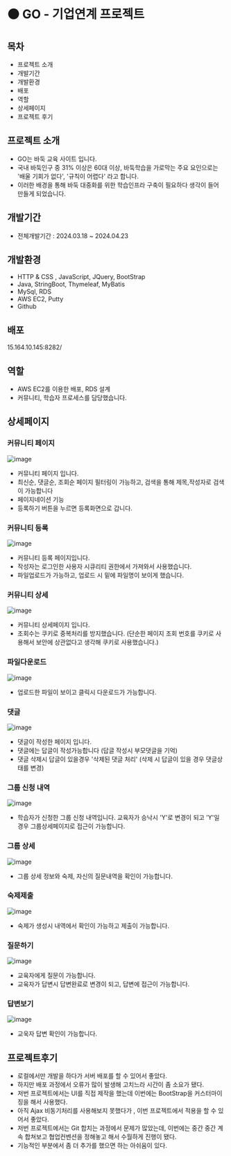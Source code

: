 # ⚫ GO - 기업연계 프로젝트

목차
------------
- 프로젝트 소개
- 개발기간
- 개발환경
- 배포
- 역할
- 상세페이지
- 프로젝트 후기

프로젝트 소개
------------
- GO는 바둑 교육 사이트 입니다.
- 국내 바둑인구 중 31% 이상은 60대 이상, 바둑학습을 가로막는 주요 요인으로는 '배울 기회가 없다', '규칙이 어렵다' 라고 합니다.
- 이러한 배경을 통해 바둑 대중화를 위한 학습인프라 구축이 필요하다 생각이 들어 만들게 되었습니다.
  
개발기간
------------
- 전체개발기간 : 2024.03.18 ~ 2024.04.23

개발환경
------------
- HTTP & CSS , JavaScript, JQuery, BootStrap
- Java, StringBoot, Thymeleaf, MyBatis
- MySql, RDS
- AWS EC2, Putty
- Github
  
배포
------------
15.164.10.145:8282/

역할
------------
- AWS EC2를 이용한 배포, RDS 설계
- 커뮤니티, 학습자 프로세스를 담당했습니다.

상세페이지
------------
### 커뮤니티 페이지
![image](https://github.com/kohyeonjin/project-wizian/assets/154486596/37fd03b7-c61d-4dd5-9a26-2aceb1f21f35)
- 커뮤니티 페이지 입니다.
- 최신순, 댓글순, 조회순 페이지 필터링이 가능하고, 검색을 통해 제목,작성자로 검색이 가능합니다
- 페이지네이션 기능
- 등록하기 버튼을 누르면 등록화면으로 갑니다.

### 커뮤니티 등록
![image](https://github.com/kohyeonjin/project-wizian/assets/154486596/243cf82e-ed26-4c18-bc26-a99437593f45)
- 커뮤니티 등록 페이지입니다.
- 작성자는 로그인한 사용자 시큐리티 권한에서 가져와서 사용했습니다.
- 파일업로드가 가능하고, 업로드 시 밑에 파일명이 보이게 했습니다.

### 커뮤니티 상세
![image](https://github.com/kohyeonjin/project-wizian/assets/154486596/89951a46-1c8d-4ea0-8cc2-a1e083aa838b)

- 커뮤니티 상세페이지 입니다.
- 조회수는 쿠키로 중복처리를 방지했습니다. (단순한 페이지 조회 번호를 쿠키로 사용해서 보안에 상관없다고 생각해 쿠키로 사용했습니다.)

### 파일다운로드
![image](https://github.com/kohyeonjin/project-wizian/assets/154486596/2da1caf7-2271-404b-969d-cf1eb49136d5)

- 업로드한 파일이 보이고 클릭시 다운로드가 가능합니다.

### 댓글
![image](https://github.com/kohyeonjin/project-wizian/assets/154486596/c55e1c41-cbee-41e1-a179-fffb2629f0a7)

- 댓글이 작성한 페이지 입니다.
- 댓글에는 답글이 작성가능합니다 (답글 작성시 부모댓글을 기억)
- 댓글 삭제시 답글이 있을경우 '삭제된 댓글 처리' (삭제 시 답글이 있을 경우 댓글상태를 변경)

### 그룹 신청 내역
![image](https://github.com/kohyeonjin/project-wizian/assets/154486596/57883b6d-45df-4f3a-bca1-f013bd5dca3b)

- 학습자가 신청한 그룹 신청 내역입니다. 교육자가 승낙시 'Y'로 변경이 되고 'Y'일 경우 그룹상세페이지로 접근이 가능합니다.

### 그룹 상세
![image](https://github.com/kohyeonjin/project-wizian/assets/154486596/bb89acd7-33f7-4e1a-9682-2fc36811a7e1)

- 그룹 상세 정보와 숙제, 자신의 질문내역을 확인이 가능합니다.

### 숙제제출
![image](https://github.com/kohyeonjin/project-wizian/assets/154486596/c1b25650-5122-4441-bacf-3595572834a0)

- 숙제가 생성시 내역에서 확인이 가능하고 제출이 가능합니다.

### 질문하기
![image](https://github.com/kohyeonjin/project-wizian/assets/154486596/ffb6c56f-3d5e-4d58-b7bc-52194c1a2668)

- 교육자에게 질문이 가능합니다.
- 교육자가 답변시 답변완료로 변경이 되고, 답변에 접근이 가능합니다.

### 답변보기
![image](https://github.com/kohyeonjin/project-wizian/assets/154486596/18f46849-54b4-42ac-897b-df55fccae055)

- 교욱자 답변 확인이 가능합니다.

프로젝트후기
------------
- 로컬에서만 개발을 하다가 서버 배포를 할 수 있어서 좋았다.
- 하지만 배포 과정에서 오류가 많이 발생해 고치느라 시간이 좀 소요가 됐다.
- 저번 프로젝트에서는 UI를 직접 제작을 했는데 이번에는 BootStrap을 커스터마이징을 해서 사용했다.
- 아직 Ajax 비동기처리를 사용해보지 못했다가 , 이번 프로젝트에서 적용을 할 수 있어서 좋았다.
- 저번 프로젝트에서는 Git 합치는 과정에서 문제가 많았는데, 이번에는 중간 중간 계속 합쳐보고 협업컨벤션을 정해놓고 해서 수월하게 진행이 됐다.
- 기능적인 부분에서 좀 더 추가를 했으면 하는 아쉬움이 있다.
